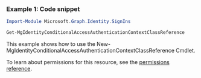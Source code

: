 ### Example 1: Code snippet

```powershellImport-Module Microsoft.Graph.Identity.SignIns

Get-MgIdentityConditionalAccessAuthenticationContextClassReference
```
This example shows how to use the New-MgIdentityConditionalAccessAuthenticationContextClassReference Cmdlet.
To learn about permissions for this resource, see the [permissions reference](/graph/permissions-reference).

